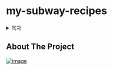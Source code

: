 # my-subway-recipes

<details>
  <summary>목차</summary>
  <ol>
    <li>프로젝트 소개
      <ul>
        <li>사용 스택</li>
      </ul>
    </li>
    <li>Getting Started
      <ul>
        <li>Installation</li>
      </ul>
    </li>
    <li>사용법</li>
    <li>Roadmap</li>
  </ol>
</details>

## About The Project
[![image](https://user-images.githubusercontent.com/45649186/206458472-3aa12e30-7984-4a3d-b666-77e469cad064.png)](http://my-subway-recipes.site/)
